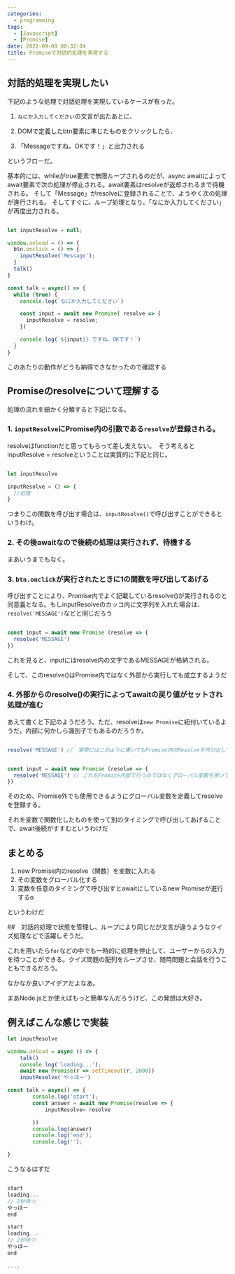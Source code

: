 ```yaml
---
categories:
  - programming
tags:
  - [Javascript]
  - [Promise]
date: 2022-09-09 00:32:04
title: Promiseで対話的処理を実現する
---
```


<!-- toc -->

<!-- more -->

## 対話的処理を実現したい

下記のような処理で対話処理を実現しているケースが有った。

1. `なにか入力してください`の文言が出たあとに、

2. DOMで定義したbtn要素に準じたものをクリックしたら、

3. 「Messageですね。OKです！」と出力される

というフローだ。

基本的には、whileがtrue要素で無限ループされるのだが、async awaitによってawait要素で次の処理が停止される。await要素はresolveが返却されるまで待機される。
そして「Message」がresolveに登録されることで、ようやく次の処理が進行される。
そしてすぐに、ループ処理となり、「なにか入力してください」が再度出力される。

```js

let inputResolve = null;

window.onload = () => {
  btn.onclick = () => {
    inputResolve('Message');
  }
  talk()
}

const talk = async() => {
  while (true) {
    console.log(`なにか入力してください`)

    const input = await new Promise( resolve => {
      inputResolve = resolve;
    })

    console.log(`${input}} ですね。OKです！`)
  }
}

```

このあたりの動作がどうも納得できなかったので確認する

## Promiseのresolveについて理解する

処理の流れを細かく分類すると下記になる。

### 1. `inputResolve`にPromise内の引数である`resolve`が登録される。

resolveはfunctionだと思ってもらって差し支えない。　そう考えるとinputResolve = resolveということは実質的に下記と同じ。

```js

let inputResolve

inputResolve = () => {
  //処理
}

```

つまりこの関数を呼び出す場合は、`inputResolve()`で呼び出すことができるというわけ。


### 2. その後awaitなので後続の処理は実行されず、待機する

まあいうまでもなく。

### 3. `btn.onclick`が実行されたときに1の関数を呼び出してあげる

呼び出すことにより、Promise内でよく記載しているresolve()が実行されるのと同意義となる。もしinputResolveのカッコ内に文字列を入れた場合は、`resolve('MESSAGE')`などと同じだろう


```js

const input = await new Promise (resolve => {
  resolve('MESSAGE')
})

```

これを見ると、inputにはresolve内の文字であるMESSAGEが格納される。

そして、このresolve()はPromise内ではなく外部から実行しても成立するようだ

### 4. 外部からのresolve()の実行によってawaitの戻り値がセットされ処理が進む

あえて書くと下記のようだろう。ただ、resolveは`new Promise`に紐付いているようだ。内部に何かしら識別子でもあるのだろうか。


```js

resolve('MESSAGE') //　実際にはこのように書いてもPromise内のResolveを呼び出しているわけではないので動かないが、意味合いとしてはこういう感じで呼び出していると思ってもよい


const input = await new Promise (resolve => {
  resolve('MESSAGE') // これをPromise内部で行うのではなくグローバル変数を用いて外部で実行しても処理としては成立する
})


```

そのため、Promise外でも使用できるようにグローバル変数を定義してresolveを登録する。

それを変数で関数化したものを使って別のタイミングで呼び出してあげることで、await後続がすすむというわけだ

## まとめる

1. new Promise内のresolve（関数）を変数に入れる
2. その変数をグローバル化する
3. 変数を任意のタイミングで呼び出すとawaitにしているnew Promiseが進行するo

というわけだ

##　対話的処理で状態を管理し、ループにより同じだが文言が違うようなクイズ処理などで活躍しそうだ。

これを用いたら`for`などの中でも一時的に処理を停止して、ユーザーからの入力を待つことができる。クイズ問題の配列をループさせ、随時問題と会話を行うこともできるだろう。

なかなか良いアイデアだよなあ。

まあNode.jsとか使えばもっと簡単なんだろうけど、この発想は大好き。

## 例えばこんな感じで実装

```js
let inputResolve

window.onload = async () => {
    talk()
    console.log('loading...');
    await new Promise(r => setTimeout(r, 2000))
    inputResolve('やっほー')

const talk = async() => {
        console.log('start');
        const answer = await new Promise(resolve => {
            inputResolve= resolve

        })
        console.log(answer)
        console.log('end');
        console.log('');

}

```

こうなるはずだ


```js

start
loading...
// 2秒待つ
やっほー
end

start
loading...
// 2秒待つ
やっほー
end

....

```